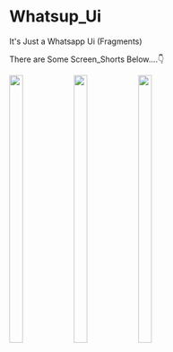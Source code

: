 # Whatsup_Ui

It's Just a Whatsapp Ui (Fragments)

There are Some Screen_Shorts Below....👇

<p float="center">

<img src="https://user-images.githubusercontent.com/101623395/191516002-e4bb6466-a991-43c3-92c8-1ba793530bf8.png" width=22% height=35%>
<img src="https://user-images.githubusercontent.com/101623395/191516018-97cfe351-48cd-4b84-93de-ce561f311a37.png" width=22% height=35%>
<img src="https://user-images.githubusercontent.com/101623395/191516032-cc78425b-2ea3-4d2d-83e0-fd8b5e19763d.png" width=22% height=35%>
